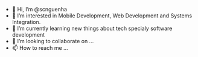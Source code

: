 - 👋 Hi, I’m @scnguenha
- 👀 I’m interested in Mobile Development, Web Development and Systems Integration.
- 🌱 I’m currently learning new things about tech specialy software development
- 💞️ I’m looking to collaborate on ...
- 📫 How to reach me ...

<!---
scnguenha/scnguenha is a ✨ special ✨ repository because its `README.md` (this file) appears on your GitHub profile.
You can click the Preview link to take a look at your changes.
--->
